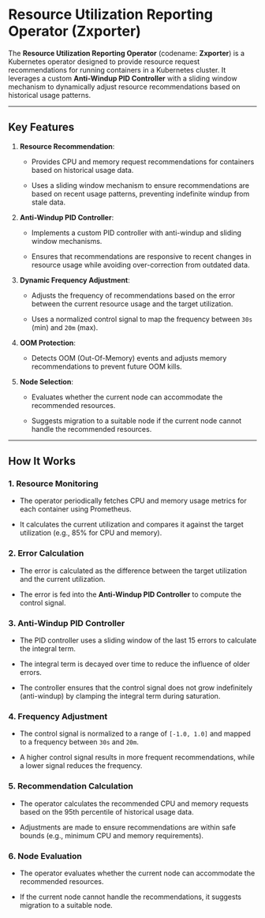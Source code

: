 
# Resource Utilization Reporting Operator (Zxporter)

The  **Resource Utilization Reporting Operator**  (codename:  **Zxporter**) is a Kubernetes operator designed to provide resource request recommendations for running containers in a Kubernetes cluster. It leverages a custom  **Anti-Windup PID Controller**  with a sliding window mechanism to dynamically adjust resource recommendations based on historical usage patterns.

----------

## Key Features

1.  **Resource Recommendation**:
    
    -   Provides CPU and memory request recommendations for containers based on historical usage data.
        
    -   Uses a sliding window mechanism to ensure recommendations are based on recent usage patterns, preventing indefinite windup from stale data.
        
2.  **Anti-Windup PID Controller**:
    
    -   Implements a custom PID controller with anti-windup and sliding window mechanisms.
        
    -   Ensures that recommendations are responsive to recent changes in resource usage while avoiding over-correction from outdated data.
        
3.  **Dynamic Frequency Adjustment**:
    
    -   Adjusts the frequency of recommendations based on the error between the current resource usage and the target utilization.
        
    -   Uses a normalized control signal to map the frequency between  `30s`  (min) and  `20m`  (max).
        
4.  **OOM Protection**:
    
    -   Detects OOM (Out-Of-Memory) events and adjusts memory recommendations to prevent future OOM kills.
        
5.  **Node Selection**:
    
    -   Evaluates whether the current node can accommodate the recommended resources.
        
    -   Suggests migration to a suitable node if the current node cannot handle the recommended resources.
        

----------

## How It Works

### 1.  **Resource Monitoring**

-   The operator periodically fetches CPU and memory usage metrics for each container using Prometheus.
    
-   It calculates the current utilization and compares it against the target utilization (e.g., 85% for CPU and memory).
    

### 2.  **Error Calculation**

-   The error is calculated as the difference between the target utilization and the current utilization.
    
-   The error is fed into the  **Anti-Windup PID Controller**  to compute the control signal.
    

### 3.  **Anti-Windup PID Controller**

-   The PID controller uses a sliding window of the last 15 errors to calculate the integral term.
    
-   The integral term is decayed over time to reduce the influence of older errors.
    
-   The controller ensures that the control signal does not grow indefinitely (anti-windup) by clamping the integral term during saturation.
    

### 4.  **Frequency Adjustment**

-   The control signal is normalized to a range of  `[-1.0, 1.0]`  and mapped to a frequency between  `30s`  and  `20m`.
    
-   A higher control signal results in more frequent recommendations, while a lower signal reduces the frequency.
    

### 5.  **Recommendation Calculation**

-   The operator calculates the recommended CPU and memory requests based on the 95th percentile of historical usage data.
    
-   Adjustments are made to ensure recommendations are within safe bounds (e.g., minimum CPU and memory requirements).
    

### 6.  **Node Evaluation**

-   The operator evaluates whether the current node can accommodate the recommended resources.
    
-   If the current node cannot handle the recommendations, it suggests migration to a suitable node.